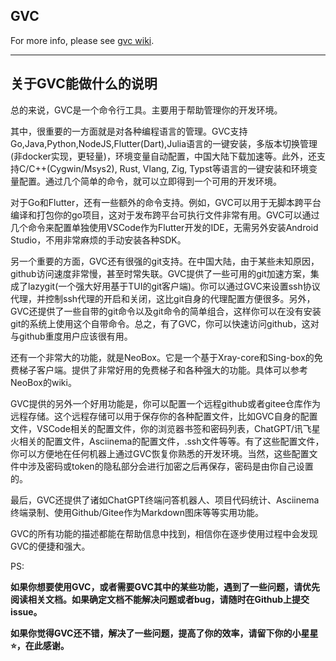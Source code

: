 ## GVC

For more info, please see [gvc wiki](https://github.com/moqsien/gvc/wiki).


--------

## 关于GVC能做什么的说明

总的来说，GVC是一个命令行工具。主要用于帮助管理你的开发环境。

其中，很重要的一方面就是对各种编程语言的管理。GVC支持Go,Java,Python,NodeJS,Flutter(Dart),Julia语言的一键安装，多版本切换管理(非docker实现，更轻量)，环境变量自动配置，中国大陆下载加速等。此外，还支持C/C++(Cygwin/Msys2), Rust, Vlang, Zig, Typst等语言的一键安装和环境变量配置。通过几个简单的命令，就可以立即得到一个可用的开发环境。

对于Go和Flutter，还有一些额外的命令支持。例如，GVC可以用于无脚本跨平台编译和打包你的go项目，这对于发布跨平台可执行文件非常有用。GVC可以通过几个命令来配置单独使用VSCode作为Flutter开发的IDE，无需另外安装Android Studio，不用非常麻烦的手动安装各种SDK。

另一个重要的方面，GVC还有很强的git支持。在中国大陆，由于某些未知原因，github访问速度非常慢，甚至时常失联。GVC提供了一些可用的git加速方案，集成了lazygit(一个强大好用基于TUI的git客户端)。你可以通过GVC来设置ssh协议代理，并控制ssh代理的开启和关闭，这比git自身的代理配置方便很多。另外，GVC还提供了一些自带的git命令以及git命令的简单组合，这样你可以在没有安装git的系统上使用这个自带命令。总之，有了GVC，你可以快速访问github，这对与github重度用户应该很有用。

还有一个非常大的功能，就是NeoBox。它是一个基于Xray-core和Sing-box的免费梯子客户端。提供了非常好用的免费梯子和各种强大的功能。具体可以参考NeoBox的wiki。

GVC提供的另外一个好用功能是，你可以配置一个远程github或者gitee仓库作为远程存储。这个远程存储可以用于保存你的各种配置文件，比如GVC自身的配置文件，VSCode相关的配置文件，你的浏览器书签和密码列表，ChatGPT/讯飞星火相关的配置文件，Asciinema的配置文件，.ssh文件等等。有了这些配置文件，你可以方便地在任何机器上通过GVC恢复你熟悉的开发环境。当然，这些配置文件中涉及密码或token的隐私部分会进行加密之后再保存，密码是由你自己设置的。

最后，GVC还提供了诸如ChatGPT终端问答机器人、项目代码统计、Asciinema终端录制、使用Github/Gitee作为Markdown图床等等实用功能。

GVC的所有功能的描述都能在帮助信息中找到，相信你在逐步使用过程中会发现GVC的便捷和强大。

PS: 

**如果你想要使用GVC，或者需要GVC其中的某些功能，遇到了一些问题，请优先阅读相关文档。如果确定文档不能解决问题或者bug，请随时在Github上提交issue。**

**如果你觉得GVC还不错，解决了一些问题，提高了你的效率，请留下你的小星星⭐️，在此感谢。**
